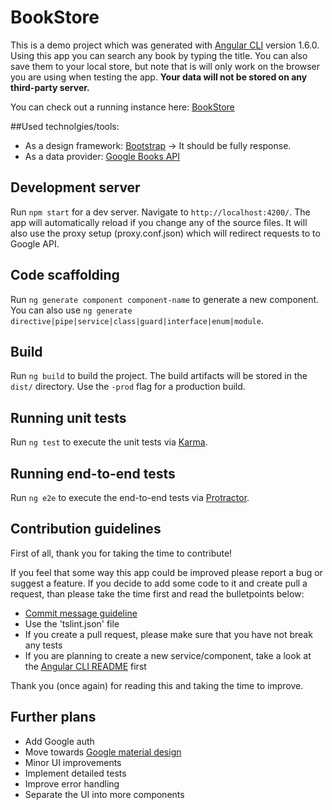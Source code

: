 # BookStore

This is a demo project which was generated with [Angular CLI](https://github.com/angular/angular-cli) version 1.6.0.
Using this app you can search any book by typing the title. You can also save them to your local store, but note that is will only work on the browser you are using when testing the app. **Your data will not be stored on any third-party server.** 

You can check out a running instance here: [BookStore](https://markfodor.github.io/book_store/) 

##Used technolgies/tools:
* As a design framework: [Bootstrap](https://getbootstrap.com/) -> It should be fully response.
* As a data provider: [Google Books API](https://developers.google.com/books/docs/v1/getting_started)

## Development server

Run `npm start` for a dev server. Navigate to `http://localhost:4200/`. The app will automatically reload if you change any of the source files.
It will also use the proxy setup (proxy.conf.json) which will redirect requests to to Google API. 

## Code scaffolding

Run `ng generate component component-name` to generate a new component. You can also use `ng generate directive|pipe|service|class|guard|interface|enum|module`.

## Build

Run `ng build` to build the project. The build artifacts will be stored in the `dist/` directory. Use the `-prod` flag for a production build.

## Running unit tests

Run `ng test` to execute the unit tests via [Karma](https://karma-runner.github.io).

## Running end-to-end tests

Run `ng e2e` to execute the end-to-end tests via [Protractor](http://www.protractortest.org/).

## Contribution guidelines
First of all, thank you for taking the time to contribute!

If you feel that some way this app could be improved please report a bug or suggest a feature.
If you decide to add some code to it and create pull a request, than please take the time first and read the bulletpoints below:
* [Commit message guideline](https://conventionalcommits.org/)
* Use the 'tslint.json' file
* If you create a pull request, please make sure that you have not break any tests
* If you are planning to create a new service/component, take a look at the [Angular CLI README](https://github.com/angular/angular-cli/blob/master/README.md) first

Thank you (once again) for reading this and taking the time to improve.

## Further plans
* Add Google auth
* Move towards [Google material design](https://material.io/guidelines/)
* Minor UI improvements
* Implement detailed tests
* Improve error handling
* Separate the UI into more components
